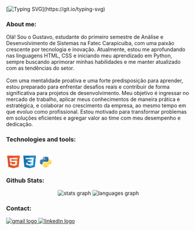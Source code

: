 [![Typing SVG](https://readme-typing-svg.herokuapp.com?font=Fira+Code&pause=1000&color=000000B8&width=435&lines=Hi%2C+everyone!+I'm+Gustavo;Welcome+to+my+GitHub!)](https://git.io/typing-svg)

### About me:

<p align="left">Olá! Sou o Gustavo, estudante do primeiro semestre de Análise e Desenvolvimento de Sistemas na Fatec Carapicuíba, com uma paixão crescente por tecnologia e inovação. Atualmente, estou me aprofundando nas linguagens HTML, CSS e iniciando meu aprendizado em Python, sempre buscando aprimorar minhas habilidades e me manter atualizado com as tendências do setor.<br><br>Com uma mentalidade proativa e uma forte predisposição para aprender, estou preparado para enfrentar desafios reais e contribuir de forma significativa para projetos de desenvolvimento. Meu objetivo é ingressar no mercado de trabalho, aplicar meus conhecimentos de maneira prática e estratégica, e colaborar no crescimento da empresa, ao mesmo tempo em que evoluo como profissional. Estou motivado para transformar problemas em soluções eficientes e agregar valor ao time com meu desempenho e dedicação.</p>

### Technologies and tools:

<div style="display: inline_block"><br>
  <img align="center" alt="Gustavo-HTML" height="35" width="40" src="https://raw.githubusercontent.com/devicons/devicon/master/icons/html5/html5-original.svg">
  <img align="center" alt="Gustavo-CSS" height="35" width="40" src="https://raw.githubusercontent.com/devicons/devicon/master/icons/css3/css3-original.svg">
  <img align="center" alt="Gustavo-Python" height="35" width="40" src="https://raw.githubusercontent.com/devicons/devicon/master/icons/python/python-original.svg">

### Github Stats:

<div align="center">
  <img src="https://github-readme-stats.vercel.app/api?username=Gustavo-Ribeiro-Borges&hide_title=false&hide_rank=false&show_icons=true&include_all_commits=true&count_private=true&disable_animations=false&theme=dracula&locale=en&hide_border=false" height="150" alt="stats graph"  />
  <img src="https://github-readme-stats.vercel.app/api/top-langs?username=Gustavo-Ribeiro-Borges&locale=en&hide_title=false&layout=compact&card_width=320&langs_count=5&theme=dracula&hide_border=false" height="150" alt="languages graph"  />
</div>

### Contact:

<div align="left">
  <a href="gustaborges2006@gmail.com" target="_blank">
    <img src="https://img.shields.io/static/v1?message=Gmail&logo=gmail&label=&color=D14836&logoColor=white&labelColor=&style=for-the-badge" height="35" alt="gmail logo"  />
  </a>
  <a href="https://www.linkedin.com/in/gustavo-ribeiro-borges0411" target="_blank" rel="external">
    <img src="https://img.shields.io/static/v1?message=LinkedIn&logo=linkedin&label=&color=0077B5&logoColor=white&labelColor=&style=for-the-badge" height="35" alt="linkedin logo"  />
  </a>
</div>
